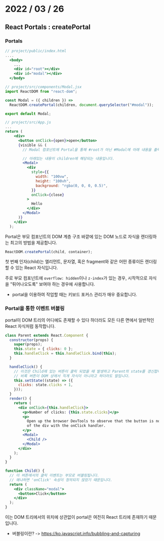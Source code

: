 # 2022 / 03 / 26

## React Portals : createPortal

### Portals

```jsx
// project/public/index.html
....
  <body>
    ...
    <div id="root"></div>
    <div id="modal"></div>
  </body>

// project/src/components/Modal.jsx
import ReactDOM from "react-dom";

const Modal = ({ children }) =>
  ReactDOM.createPortal(children, document.querySelector("#modal"));

export default Modal;

// project/src/App.js
...
return (
    <div>
      <button onClick={open}>open</button>
      {visible && (
        // Modal 컴포넌트에 Portal을 통해 #root가 아닌 #Modal에 아래 내용을 출력할 수 있습니다.

        // 아래있는 내용이 children에 해당되는 내용입니다.
        <Modal>
          <div
            style={{
              width: "100vw",
              height: "100vh",
              background: "rgba(0, 0, 0, 0.5)",
            }}
            onClick={close}
          >
            Hello
          </div>
        </Modal>
      )}
    </div>
  );
```

Portal은 부모 컴포넌트의 DOM 계층 구조 바깥에 있는 DOM 노드로 자식을 렌더링하는 최고의 방법을 제공합니다.

```jsx
ReactDOM.createPortal(child, container);
```

첫 번째 인자(child)는 엘리먼트, 문자열, 혹은 fragment와 같은 어떤 종류이든 렌더링할 수 있는 React 자식입니다.

주로 부모 컴포넌트에 `overflow: hidden`이나 `z-index`가 있는 경우, 시작적으로 자식을 "튀어나오도록" 보여야 하는 경우에 사용합니다.

- portal을 이용하여 작업할 때는 키보드 포커스 관리가 매우 중요합니다.

### Portal을 통한 이벤트 버블링

portal이 DOM 트리의 어디에도 존재할 수 있다 하더라도 모든 다른 면에서 일반적인 React 자식처럼 동작합니다.

```jsx
class Parent extends React.Component {
  constructor(props) {
    super(props);
    this.state = { clicks: 0 };
    this.handleClick = this.handleClick.bind(this);
  }

  handleClick() {
    // 이것은 Child에 있는 버튼이 클릭 되었을 때 발생하고 Parent의 state를 갱신합니다.
    // 비록 버튼이 DOM 상에서 직계 자식이 아니라고 하더라도 말입니다.
    this.setState((state) => ({
      clicks: state.clicks + 1,
    }));
  }
  render() {
    return (
      <div onClick={this.handleClick}>
        <p>Number of clicks: {this.state.clicks}</p>
        <p>
          Open up the browser DevTools to observe that the button is not a child
          of the div with the onClick handler.
        </p>
        <Modal>
          <Child />
        </Modal>
      </div>
    );
  }
}

function Child() {
  // 이 버튼에서의 클릭 이벤트는 부모로 버블링됩니다.
  // 왜냐하면 'onClick' 속성이 정의되지 않았기 때문입니다.
  return (
    <div className="modal">
      <button>Click</button>
    </div>
  );
}
```

이는 DOM 트리에서의 위치에 상관없이 portal은 여전히 React 트리에 존재하기 때문입니다.

- 버블링이란? -> https://ko.javascript.info/bubbling-and-capturing
